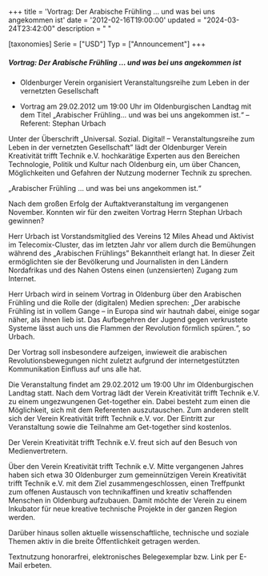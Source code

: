 +++
title = 'Vortrag: Der Arabische Frühling … und was bei uns angekommen ist'
date = '2012-02-16T19:00:00'
updated = "2024-03-24T23:42:00"
description = " "

[taxonomies]
Serie = ["USD"]
Typ = ["Announcement"]
+++

##### Vortrag: Der Arabische Frühling … und was bei uns angekommen ist

- Oldenburger Verein organisiert Veranstaltungsreihe zum Leben in der vernetzten Gesellschaft

- Vortrag am 29.02.2012 um 19:00 Uhr im Oldenburgischen Landtag mit dem Titel „Arabischer Frühling… und was bei uns
  angekommen ist.“ – Referent: Stephan Urbach

Unter der Überschrift „Universal. Sozial. Digital! – Veranstaltungsreihe zum Leben in der vernetzten Gesellschaft” lädt
der Oldenburger Verein Kreativität trifft Technik e.V. hochkarätige Experten aus den Bereichen Technologie, Politik und
Kultur nach Oldenburg ein, um über Chancen, Möglichkeiten und Gefahren der Nutzung moderner Technik zu sprechen.

„Arabischer Frühling ... und was bei uns angekommen ist.“

Nach dem großen Erfolg der Auftaktveranstaltung im vergangenen November. Konnten wir für den zweiten Vortrag Herrn
Stephan Urbach gewinnen?

Herr Urbach ist Vorstandsmitglied des Vereins 12 Miles Ahead und Aktivist im Telecomix-Cluster, das im letzten Jahr vor
allem durch die Bemühungen während des „Arabischen Frühlings” Bekanntheit erlangt hat. In dieser Zeit ermöglichten sie
der Bevölkerung und Journalisten in den Ländern Nordafrikas und des Nahen Ostens einen (unzensierten) Zugang zum
Internet.

Herr Urbach wird in seinem Vortrag in Oldenburg über den Arabischen Frühling und die Rolle der (digitalen) Medien
sprechen: „Der arabische Frühling ist in vollem Gange – in Europa sind wir hautnah dabei, einige sogar näher, als ihnen
lieb ist. Das Aufbegehren der Jugend gegen verkrustete Systeme lässt auch uns die Flammen der Revolution förmlich
spüren.“, so Urbach.

Der Vortrag soll insbesondere aufzeigen, inwieweit die arabischen Revolutionsbewegungen nicht zuletzt aufgrund der
internetgestützten Kommunikation Einfluss auf uns alle hat.

Die Veranstaltung findet am 29.02.2012 um 19:00 Uhr im Oldenburgischen Landtag statt. Nach dem Vortrag lädt der Verein
Kreativität trifft Technik e.V. zu einem ungezwungenen Get-together ein. Dabei besteht zum einen die Möglichkeit, sich
mit dem Referenten auszutauschen. Zum anderen stellt sich der Verein Kreativität trifft Technik e.V. vor. Der Eintritt
zur Veranstaltung sowie die Teilnahme am Get-together sind kostenlos.

Der Verein Kreativität trifft Technik e.V. freut sich auf den Besuch von Medienvertretern.

Über den Verein Kreativität trifft Technik e.V. Mitte vergangenen Jahres haben sich etwa 30 Oldenburger zum
gemeinnützigen Verein Kreativität trifft Technik e.V. mit dem Ziel zusammengeschlossen, einen Treffpunkt zum offenen
Austausch von technikaffinen und kreativ schaffenden Menschen in Oldenburg aufzubauen. Damit möchte der Verein zu einem
Inkubator für neue kreative technische Projekte in der ganzen Region werden.

Darüber hinaus sollen aktuelle wissenschaftliche, technische und soziale Themen aktiv in die breite Öffentlichkeit
getragen werden.

Textnutzung honorarfrei, elektronisches Belegexemplar bzw. Link per E-Mail erbeten.
